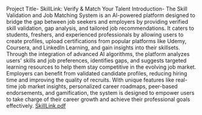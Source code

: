 Project Title- SkillLink: Verify & Match Your Talent
Introduction- The Skill Validation and Job Matching System is an AI-powered platform designed to bridge the gap between job seekers and employers by providing verified skill validation, gap analysis, and tailored job recommendations. It caters to students, freshers, and experienced professionals by allowing users to create profiles, upload certifications from popular platforms like Udemy, Coursera, and LinkedIn Learning, and gain insights into their skillsets. Through the integration of advanced AI algorithms, the platform analyzes users' skills and job preferences, identifies gaps, and suggests targeted learning resources to help them stay competitive in the evolving job market. Employers can benefit from validated candidate profiles, reducing hiring time and improving the quality of recruits. With unique features like real-time job market insights, personalized career roadmaps, peer-based endorsements, and gamification, the system is designed to empower users to take charge of their career growth and achieve their professional goals effectively.
[SkillLink.pdf](https://github.com/user-attachments/files/18384733/SkillLink.pdf)


